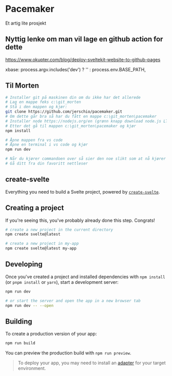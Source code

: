 # Pacemaker

Et artig lite prosjekt

## Nyttig lenke om man vil lage en github action for dette

<https://www.okupter.com/blog/deploy-sveltekit-website-to-github-pages>

xbase: process.argv.includes('dev') ? '' : process.env.BASE_PATH,

## Til Morten

```bash
# Installer git på maskinen din om du ikke har det allerede
# Lag en mappe feks c:\git_morten
# Stå i den mappen og kjør:
git clone https://github.com/jerschio/pacemaker.git
# Om dette går bra så har du fått en mappe c:\git_morten\pacemaker
# Installer node https://nodejs.org/en (grønn knapp download node.js LTS)
# Etter det gå til mappen c:\git_morten\pacemaker og kjør 
npm install

# Åpne mappen fra vs code
# Åpne en terminal i vs code og kjør 
npm run dev

# Når du kjører commandoen over så sier den noe slikt som at nå kjører websiden på den og den adressen
# Gå ditt fra din favoritt nettleser

```

## create-svelte

Everything you need to build a Svelte project, powered by [`create-svelte`](https://github.com/sveltejs/kit/tree/main/packages/create-svelte).

## Creating a project

If you're seeing this, you've probably already done this step. Congrats!

```bash
# create a new project in the current directory
npm create svelte@latest

# create a new project in my-app
npm create svelte@latest my-app
```

## Developing

Once you've created a project and installed dependencies with `npm install` (or `pnpm install` or `yarn`), start a development server:

```bash
npm run dev

# or start the server and open the app in a new browser tab
npm run dev -- --open
```

## Building

To create a production version of your app:

```bash
npm run build
```

You can preview the production build with `npm run preview`.

> To deploy your app, you may need to install an [adapter](https://kit.svelte.dev/docs/adapters) for your target environment.
